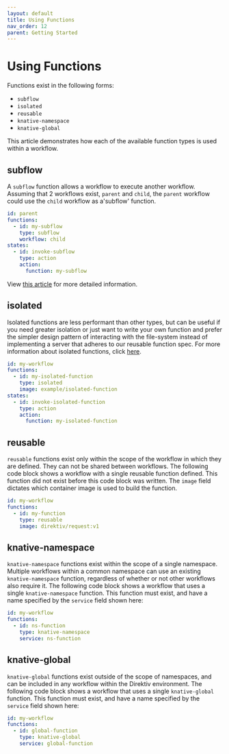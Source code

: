 ```yaml
---
layout: default
title: Using Functions
nav_order: 12
parent: Getting Started
---
```


# Using Functions

Functions exist in the following forms:

- `subflow`
- `isolated`
- `reusable`
- `knative-namespace`
- `knative-global`

This article demonstrates how each of the available function types is used within a workflow.

## subflow

A `subflow` function allows a workflow to execute another workflow. 
Assuming that 2 workflows exist, `parent` and `child`, the `parent` workflow could use the `child` workflow as a'subflow' function.

```yml
id: parent
functions:
  - id: my-subflow
    type: subflow
    workflow: child
states:
  - id: invoke-subflow
    type: action
    action:
      function: my-subflow
```

View [this article](/docs/walkthrough/subflows.html) for more detailed information.

## isolated

Isolated functions are less performant than other types, but can be useful if you need greater isolation or just want to write your own function and prefer the simpler design pattern of interacting with the file-system instead of implementing a server that adheres to our reusable function spec. For more information about isolated functions, click [here](/docs/walkthrough/isolated-functions.html).

```yml
id: my-workflow
functions:
  - id: my-isolated-function
    type: isolated
    image: example/isolated-function
states:
  - id: invoke-isolated-function
    type: action
    action:
      function: my-isolated-function
```

## reusable

`reusable` functions exist only within the scope of the workflow in which they are defined. They can not be shared between workflows. The following code block shows a workflow with a single reusable function defined. This function did not exist before this code block was written. The `image` field dictates which container image is used to build the function.

```yml
id: my-workflow
functions:
  - id: my-function
    type: reusable
    image: direktiv/request:v1
```

## knative-namespace

`knative-namespace` functions exist within the scope of a single namespace. Multiple workflows within a common namespace can use an existing `knative-namespace` function, regardless of whether or not other workflows also require it. The following code block shows a workflow that uses a single `knative-namespace` function. This function must exist, and have a name specified by the `service` field shown here:

```yml
id: my-workflow
functions:
  - id: ns-function
    type: knative-namespace
    service: ns-function
```

## knative-global

`knative-global` functions exist outside of the scope of namespaces, and can be included in any workflow within the Direktiv environment. The following code block shows a workflow that uses a single `knative-global` function. This function must exist, and have a name specified by the `service` field shown here:

```yml
id: my-workflow
functions:
  - id: global-function
    type: knative-global
    service: global-function
```
